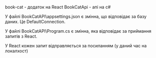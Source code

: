 book-cat - додаток на React
BookCatApi - апі на c#

У файлі BookCatAPI\appsettings.json є змінна, що відповідає за базу даних. Це DefaultConnection.

У файлі BookCatAPI\Program.cs є змінна, яка відповідає за приймання запитів з React.

У React кожен запит відправляється за посиланням (у даний час на локалхост)
